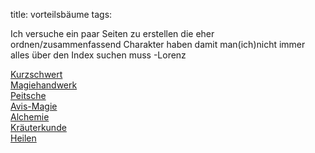 title: vorteilsbäume
tags: 

Ich versuche ein paar Seiten zu erstellen die eher ordnen/zusammenfassend Charakter haben damit man(ich)nicht immer alles über den Index suchen muss -Lorenz  

[Kurzschwert](/3d10/baum-kurzschwert)  
[Magiehandwerk](/3d10/baum-magiehandwerk)  
[Peitsche](/3d10/baum-peitsche)  
[Avis-Magie](/3d10/baum-avis-magie)  
[Alchemie](/3d10/baum-alchemie)  
[Kräuterkunde](/3d10/baum-kräuterkunde)  
[Heilen](/3d10/baum-heilung)  
